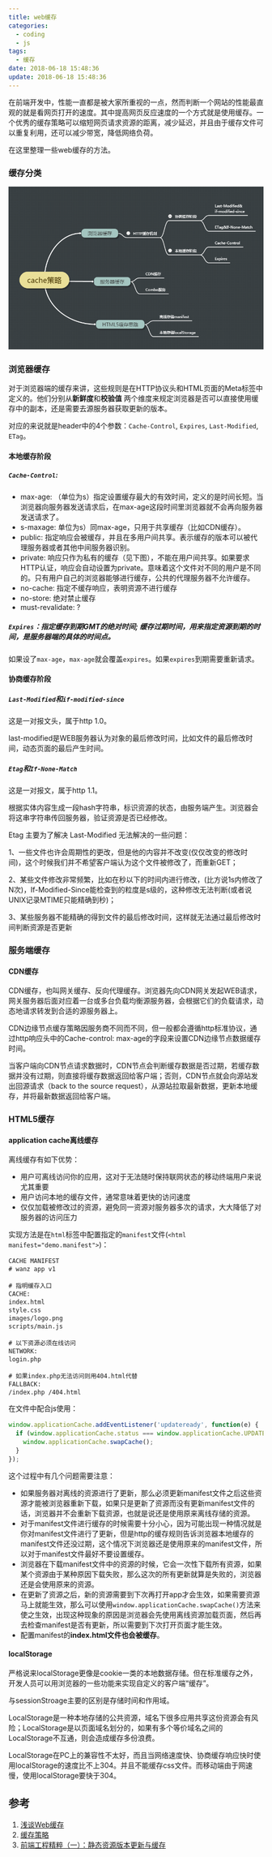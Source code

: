 ```yaml
---
title: web缓存
categories:
  - coding
  - js
tags:
  - 缓存
date: 2018-06-18 15:48:36
update: 2018-06-18 15:48:36
---
```



在前端开发中，性能一直都是被大家所重视的一点，然而判断一个网站的性能最直观的就是看网页打开的速度。其中提高网页反应速度的一个方式就是使用缓存。一个优秀的缓存策略可以缩短网页请求资源的距离，减少延迟，并且由于缓存文件可以重复利用，还可以减少带宽，降低网络负荷。

在这里整理一些web缓存的方法。

### 缓存分类

![缓存分类](/images/classify.png)

<!-- more -->

### 浏览器缓存

对于浏览器端的缓存来讲，这些规则是在HTTP协议头和HTML页面的Meta标签中定义的。他们分别从**新鲜度**和**校验值**
两个维度来规定浏览器是否可以直接使用缓存中的副本，还是需要去源服务器获取更新的版本。

对应的来说就是header中的4个参数：`Cache-Control`, `Expires`, `Last-Modified`, `ETag`。

#### 本地缓存阶段

##### `Cache-Control`: 
- max-age: （单位为s）指定设置缓存最大的有效时间，定义的是时间长短。当浏览器向服务器发送请求后，在max-age这段时间里浏览器就不会再向服务器发送请求了。
- s-maxage: 单位为s）同max-age，只用于共享缓存（比如CDN缓存）。
- public: 指定响应会被缓存，并且在多用户间共享。表示缓存的版本可以被代理服务器或者其他中间服务器识别。
- private: 响应只作为私有的缓存（见下图），不能在用户间共享。如果要求HTTP认证，响应会自动设置为private。意味着这个文件对不同的用户是不同的。只有用户自己的浏览器能够进行缓存，公共的代理服务器不允许缓存。
- no-cache: 指定不缓存响应，表明资源不进行缓存
- no-store: 绝对禁止缓存
- must-revalidate: ?

##### `Expires`：指定缓存到期GMT的绝对时间; 缓存过期时间，用来指定资源到期的时间，是服务器端的具体的时间点。

如果设了`max-age`，`max-age`就会覆盖`expires`。如果`expires`到期需要重新请求。

#### 协商缓存阶段

##### `Last-Modified`和`if-modified-since`
这是一对报文头，属于http 1.0。

last-modified是WEB服务器认为对象的最后修改时间，比如文件的最后修改时间，动态页面的最后产生时间。

##### `Etag`和`If-None-Match`
这是一对报文，属于http 1.1。

根据实体内容生成一段hash字符串，标识资源的状态，由服务端产生。浏览器会将这串字符串传回服务器，验证资源是否已经修改。

Etag 主要为了解决 Last-Modified 无法解决的一些问题：

1、一些文件也许会周期性的更改，但是他的内容并不改变(仅仅改变的修改时间)，这个时候我们并不希望客户端认为这个文件被修改了，而重新GET；

2、某些文件修改非常频繁，比如在秒以下的时间内进行修改，(比方说1s内修改了N次)，If-Modified-Since能检查到的粒度是s级的，这种修改无法判断(或者说UNIX记录MTIME只能精确到秒)；

3、某些服务器不能精确的得到文件的最后修改时间，这样就无法通过最后修改时间判断资源是否更新 

### 服务端缓存

#### CDN缓存
CDN缓存，也叫网关缓存、反向代理缓存。浏览器先向CDN网关发起WEB请求，网关服务器后面对应着一台或多台负载均衡源服务器，会根据它们的负载请求，动态地请求转发到合适的源服务器上。

CDN边缘节点缓存策略因服务商不同而不同，但一般都会遵循http标准协议，通过http响应头中的Cache-control: max-age的字段来设置CDN边缘节点数据缓存时间。

当客户端向CDN节点请求数据时，CDN节点会判断缓存数据是否过期，若缓存数据并没有过期，则直接将缓存数据返回给客户端；否则，CDN节点就会向源站发出回源请求（back to the source request），从源站拉取最新数据，更新本地缓存，并将最新数据返回给客户端。

### HTML5缓存

#### application cache离线缓存
离线缓存有如下优势：
- 用户可离线访问你的应用，这对于无法随时保持联网状态的移动终端用户来说尤其重要
- 用户访问本地的缓存文件，通常意味着更快的访问速度
- 仅仅加载被修改过的资源，避免同一资源对服务器多次的请求，大大降低了对服务器的访问压力

实现方法是在`html`标签中配置指定的`manifest`文件(`<html manifest="demo.manifest">`)：
```
CACHE MANIFEST
# wanz app v1

# 指明缓存入口
CACHE:
index.html
style.css
images/logo.png
scripts/main.js

# 以下资源必须在线访问
NETWORK:
login.php

# 如果index.php无法访问则用404.html代替
FALLBACK:
/index.php /404.html
```

在文件中配合js使用：
```javascript
window.applicationCache.addEventListener('updateready', function(e) {
  if (window.applicationCache.status === window.applicationCache.UPDATEREADY) {
    window.applicationCache.swapCache();
  }
});
```

这个过程中有几个问题需要注意：

- 如果服务器对离线的资源进行了更新，那么必须更新manifest文件之后这些资源才能被浏览器重新下载，如果只是更新了资源而没有更新manifest文件的话，浏览器并不会重新下载资源，也就是说还是使用原来离线存储的资源。
- 对于manifest文件进行缓存的时候需要十分小心，因为可能出现一种情况就是你对manifest文件进行了更新，但是http的缓存规则告诉浏览器本地缓存的manifest文件还没过期，这个情况下浏览器还是使用原来的manifest文件，所以对于manifest文件最好不要设置缓存。
- 浏览器在下载manifest文件中的资源的时候，它会一次性下载所有资源，如果某个资源由于某种原因下载失败，那么这次的所有更新就算是失败的，浏览器还是会使用原来的资源。
- 在更新了资源之后，新的资源需要到下次再打开app才会生效，如果需要资源马上就能生效，那么可以使用`window.applicationCache.swapCache()`方法来使之生效，出现这种现象的原因是浏览器会先使用离线资源加载页面，然后再去检查manifest是否有更新，所以需要到下次打开页面才能生效。
- 配置manifest的**index.html文件也会被缓存**。

#### localStorage

严格说来localStorage更像是cookie一类的本地数据存储。但在标准缓存之外，开发人员可以用浏览器的一些功能来实现自定义的客户端“缓存”。

与sessionStroage主要的区别是存储时间和作用域。

LocalStorage是一种本地存储的公共资源，域名下很多应用共享这份资源会有风险；LocalStorage是以页面域名划分的，如果有多个等价域名之间的LocalStorage不互通，则会造成缓存多份浪费。

LocalStorage在PC上的兼容性不太好，而且当网络速度快、协商缓存响应快时使用localStorage的速度比不上304。并且不能缓存css文件。而移动端由于网速慢，使用localStorage要快于304。


## 参考
1. [浅谈Web缓存](http://www.alloyteam.com/2016/03/discussion-on-web-caching/)
2. [缓存策略](http://imweb.io/topic/55c6f9bac222e3af6ce235b9)
3. [前端工程精粹（一）：静态资源版本更新与缓存](http://www.infoq.com/cn/articles/front-end-engineering-and-performance-optimization-part1)
